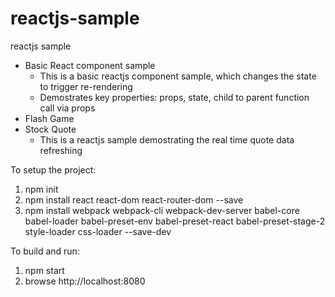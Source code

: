 # reactjs-sample

reactjs sample
- Basic React component sample
  - This is a basic reactjs component sample, which changes the state to trigger re-rendering
  - Demostrates key properties: props, state, child to parent function call via props
- Flash Game 
- Stock Quote
  - This is a reactjs sample demostrating the real time quote data refreshing

To setup the project:
1. npm init
2. npm install react react-dom react-router-dom --save
3. npm install webpack webpack-cli webpack-dev-server babel-core babel-loader babel-preset-env babel-preset-react babel-preset-stage-2 style-loader css-loader --save-dev

To build and run:
1. npm start
2. browse http://localhost:8080
